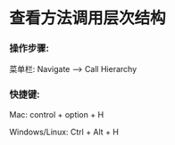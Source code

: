 # 查看方法调用层次结构

### 操作步骤:

菜单栏: Navigate —&gt; Call Hierarchy

### 快捷键:

Mac: control + option + H

Windows\/Linux: Ctrl + Alt + H

